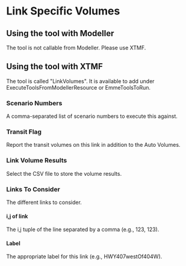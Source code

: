 # **Link Specific Volumes**

## **Using the tool with Modeller**
The tool is not callable from Modeller. Please use XTMF.

## **Using the tool with XTMF**
The tool is called "LinkVolumes". It is available to add under ExecuteToolsFromModellerResource or EmmeToolsToRun.

### Scenario Numbers
A comma-separated list of scenario numbers to execute this against.

### Transit Flag
Report the transit volumes on this link in addition to the Auto Volumes.

### Link Volume Results
Select the CSV file to store the volume results.

### Links To Consider
The different links to consider.

#### i,j of link
The i,j tuple of the line separated by a comma (e.g., 123, 123).

#### Label
The appropriate label for this link (e.g., HWY407westOf404W).

